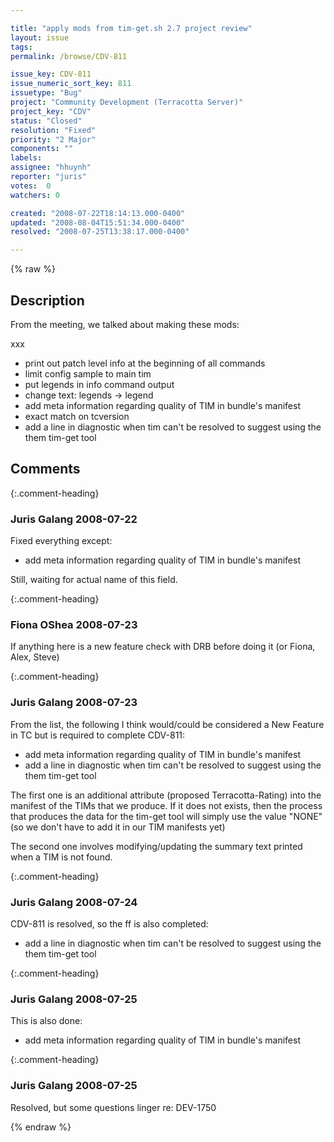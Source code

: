 ```yaml
---

title: "apply mods from tim-get.sh 2.7 project review"
layout: issue
tags: 
permalink: /browse/CDV-811

issue_key: CDV-811
issue_numeric_sort_key: 811
issuetype: "Bug"
project: "Community Development (Terracotta Server)"
project_key: "CDV"
status: "Closed"
resolution: "Fixed"
priority: "2 Major"
components: ""
labels: 
assignee: "hhuynh"
reporter: "juris"
votes:  0
watchers: 0

created: "2008-07-22T18:14:13.000-0400"
updated: "2008-08-04T15:51:34.000-0400"
resolved: "2008-07-25T13:38:17.000-0400"

---
```




{% raw %}



## Description

<div markdown="1" class="description">


From the meeting, we talked about making these mods:

xxx
- print out patch level info at the beginning of all commands
- limit config sample to main tim
- put legends in info command output
- change text: legends -> legend
- add meta information regarding quality of TIM in bundle's manifest
- exact match on tcversion
- add a line in diagnostic when tim can't be resolved to suggest using the them tim-get tool


</div>

## Comments


{:.comment-heading}
### **Juris Galang** <span class="date">2008-07-22</span>

<div markdown="1" class="comment">

Fixed everything except:
- add meta information regarding quality of TIM in bundle's manifest 

Still, waiting for actual name of this field.


</div>


{:.comment-heading}
### **Fiona OShea** <span class="date">2008-07-23</span>

<div markdown="1" class="comment">

If anything here is a new feature check with DRB before doing it (or Fiona, Alex, Steve)

</div>


{:.comment-heading}
### **Juris Galang** <span class="date">2008-07-23</span>

<div markdown="1" class="comment">

From the list, the following I think would/could be considered a New Feature in TC but is required to complete CDV-811:
- add meta information regarding quality of TIM in bundle's manifest 
- add a line in diagnostic when tim can't be resolved to suggest using the them tim-get tool 

The first one is an additional attribute (proposed Terracotta-Rating) into the manifest of the TIMs that we produce.
If it does not exists, then the process that produces the data for the tim-get tool will simply use the value "NONE" (so we don't have to add it in our TIM manifests yet)

The second one involves modifying/updating the summary text printed when a TIM is not found.




</div>


{:.comment-heading}
### **Juris Galang** <span class="date">2008-07-24</span>

<div markdown="1" class="comment">

CDV-811 is resolved, so the ff is also completed:
- add a line in diagnostic when tim can't be resolved to suggest using the them tim-get tool 

</div>


{:.comment-heading}
### **Juris Galang** <span class="date">2008-07-25</span>

<div markdown="1" class="comment">

This is also done:
- add meta information regarding quality of TIM in bundle's manifest 



</div>


{:.comment-heading}
### **Juris Galang** <span class="date">2008-07-25</span>

<div markdown="1" class="comment">

Resolved, but some questions linger re: DEV-1750

</div>



{% endraw %}
